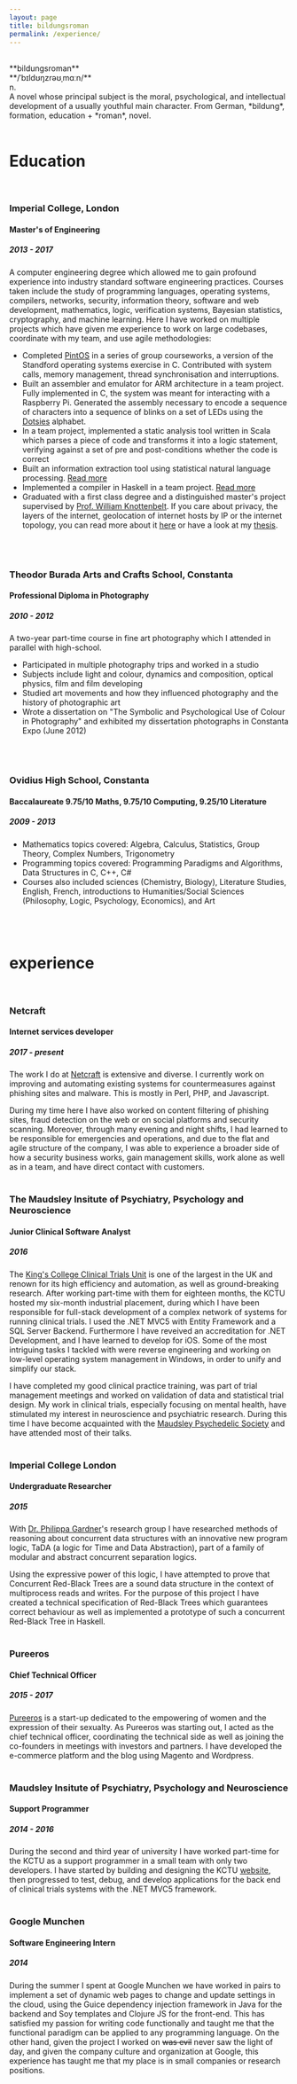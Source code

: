```yaml
---
layout: page
title: bildungsroman
permalink: /experience/
---
```


<br/>
**bildungsroman**<br/>
**/ˈbɪldʊŋzrəʊˌmɑːn/**<br/>
n.<br/>
A novel whose principal subject is the moral, psychological, and intellectual development of a usually youthful main character. From German, *bildung*, formation, education + *roman*, novel.
<br/>
<br/>




# Education
<br/>

### Imperial College, London
#### Master's of Engineering
##### 2013 - 2017
A computer engineering degree which allowed me to gain profound experience into industry standard software engineering practices. Courses taken include the study of programming languages, operating systems, compilers, networks, security, information theory, software and web development, mathematics, logic, verification systems, Bayesian statistics, cryptography, and machine learning. Here I have worked on multiple projects which have given me experience to work on large codebases, coordinate with my team, and use agile methodologies:

- Completed [PintOS](https://web.stanford.edu/class/cs140/projects/pintos/pintos_1.html) in a series of group courseworks, a version of the Standford operating systems exercise in C. Contributed with system calls, memory management, thread synchronisation and interruptions.
- Built an assembler and emulator for ARM architecture in a team project. Fully implemented in C, the system was meant for interacting with a Raspberry Pi. Generated the assembly necessary to encode a sequence of characters into a sequence of blinks on a set of LEDs using the [Dotsies](http://dotsies.org/) alphabet.
- In a team project, implemented a static analysis tool written in Scala which parses a piece of code and transforms it into a logic statement, verifying against a set of pre and post-conditions whether the code is correct
- Built an information extraction tool using statistical natural language processing. [Read more](/projects#seek)
- Implemented a compiler in Haskell in a team project.  [Read more](/projects#wacc)
- Graduated with a first class degree and a distinguished master's project supervised by [Prof. William Knottenbelt](http://www.doc.ic.ac.uk/~wjk/). If you care about privacy, the layers of the internet, geolocation of internet hosts by IP or the internet topology, you can read more about it [here](/projects#snowwall) or have a look at my [thesis](/assets/files/snowwall.pdf).
<br/>
<br/>
  
### Theodor Burada Arts and Crafts School, Constanta
#### Professional Diploma in Photography
##### 2010 - 2012
A two-year part-time course in fine art photography which I attended in parallel with high-school.
- Participated in multiple photography trips and worked in a studio
- Subjects include light and colour, dynamics and composition, optical physics, film and film developing
- Studied art movements and how they influenced photography and the history of photographic art
- Wrote a dissertation on "The Symbolic and Psychological Use of Colour in Photography" and exhibited my dissertation photographs in Constanta Expo (June 2012)
<br/>
<br/>
  
### Ovidius High School, Constanta
#### Baccalaureate 9.75/10 Maths, 9.75/10 Computing, 9.25/10 Literature
##### 2009 - 2013
- Mathematics topics covered: Algebra, Calculus, Statistics, Group Theory, Complex Numbers, Trigonometry
- Programming topics covered: Programming Paradigms and Algorithms, Data Structures in C, C++, C#
- Courses also included sciences (Chemistry, Biology), Literature Studies, English, French, introductions to Humanities/Social Sciences (Philosophy, Logic, Psychology, Economics), and Art 
<br/>
<br/>
  
# experience
<br/>

### Netcraft
#### Internet services developer 
##### 2017 - present
The work I do at [Netcraft](https://netcraft.com) is extensive and diverse. I currently work on improving and automating existing systems for countermeasures against phishing sites and malware. This is mostly in Perl, PHP, and Javascript.

During my time here I have also worked on content filtering of phishing sites, fraud detection on the web or on social platforms and security scanning. Moreover, through many evening and night shifts, I had learned to be responsible for emergencies and operations, and due to the flat and agile structure of the company, I was able to experience a broader side of how a security business works, gain management skills, work alone as well as in a team, and have direct contact with customers.
<br/>
<br/>

### The Maudsley Insitute of Psychiatry, Psychology and Neuroscience
#### Junior Clinical Software Analyst
##### 2016
The [King's College Clinical Trials Unit](http://ctu.co.uk) is one of the largest in the UK and renown for its high efficiency and automation, as well as ground-breaking research. After working part-time with them for eighteen months, the KCTU hosted my six-month industrial placement, during which I have been responsible for full-stack development of a complex network of systems for running clinical trials. I used the .NET MVC5 with Entity Framework and a SQL Server Backend. Furthermore I have reveived an accreditation for .NET Development, and I have learned to develop for iOS. Some of the most intriguing tasks I tackled with were reverse engineering and working on low-level operating system management in Windows, in order to unify and simplify our stack.

I have completed my good clinical practice training, was part of trial management meetings and worked on validation of data and statistical trial design. My work in clinical trials, especially focusing on mental health, have stimulated my interest in neuroscience and psychiatric research. During this time I have become acquainted with the [Maudsley Psychedelic Society](https://www.facebook.com/maudsleypsychedelicsociety/) and have attended most of their talks.
<br/>
<br/>

### Imperial College London
#### Undergraduate Researcher
##### 2015

With [Dr. Philippa Gardner](http://www.doc.ic.ac.uk/~pg/)'s research group I have researched methods of reasoning about concurrent data structures with an innovative new program logic, TaDA (a logic for Time and Data Abstraction), part of a family of modular and abstract concurrent separation logics. 

Using the expressive power of this logic, I have attempted to prove that Concurrent Red-Black Trees are a sound data structure in the context of multiprocess reads and writes. For the purpose of this project I have created a technical specification of Red-Black Trees which guarantees correct behaviour as well as implemented a prototype of such a concurrent Red-Black Tree in Haskell.
<br/>
<br/>

### Pureeros
#### Chief Technical Officer
##### 2015 - 2017
[Pureeros](https://pureeros.com) is a start-up dedicated to the empowering of women and the expression of their sexualty. As Pureeros was starting out, I acted as the chief technical officer, coordinating the technical side as well as joining the co-founders in meetings with investors and partners. I have developed the e-commerce platform and the blog using Magento and Wordpress.
<br/>
<br/>

### Maudsley Insitute of Psychiatry, Psychology and Neuroscience
#### Support Programmer
##### 2014 - 2016
During the second and third year of university I have worked part-time for the KCTU as a support programmer in a small team with only two developers. I have started by building and designing the KCTU [website](http://ctu.co.uk), then progressed to test, debug, and develop applications for the back end of clinical trials systems with the .NET MVC5 framework.
<br/>
<br/>


### Google Munchen
#### Software Engineering Intern
##### 2014
During the summer I spent at Google Munchen we have worked in pairs to implement a set of dynamic web pages to change and update settings in the cloud, using the Guice dependency injection framework in Java for the backend and Soy templates and Clojure JS for the front-end. This has satisfied my passion for writing code functionally and taught me that the functional paradigm can be applied to any programming language. On the other hand, given the project I worked on ~~was evil~~ never saw the light of day, and given the company culture and organization at Google, this experience has taught me that my place is in small companies or research positions.
<br/>
<br/>
